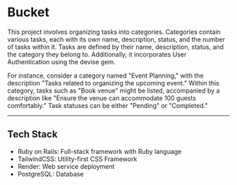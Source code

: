 # Bucket

This project involves organizing tasks into categories. Categories contain various tasks, each with its own name, description, status, and the number of tasks within it. Tasks are defined by their name, description, status, and the category they belong to. Additionally, it incorporates User Authentication using the devise gem.

For instance, consider a category named "Event Planning," with the description "Tasks related to organizing the upcoming event." Within this category, tasks such as "Book venue" might be listed, accompanied by a description like "Ensure the venue can accommodate 100 guests comfortably." Task statuses can be either "Pending" or "Completed."

---

## Tech Stack

- Ruby on Rails: Full-stack framework with Ruby language
- TailwindCSS: Utility-first CSS Framework
- Render: Web service deployment
- PostgreSQL: Database
